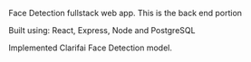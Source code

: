 Face Detection fullstack web app. This is the back end portion

Built using: React, Express, Node and  PostgreSQL

Implemented Clarifai Face Detection model.
